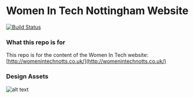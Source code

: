 # Women In Tech Nottingham Website

[![Build Status](https://travis-ci.org/wordshaker/wit_web.svg?branch=master)](https://travis-ci.org/wordshaker/wit_web)

### What this repo is for

This repo is for the content of the Women In Tech website:
[http://womenintechnotts.co.uk/](http://womenintechnotts.co.uk/)

### Design Assets

![alt text](http://i63.tinypic.com/oi9c9c.jpg "Colour Span")
